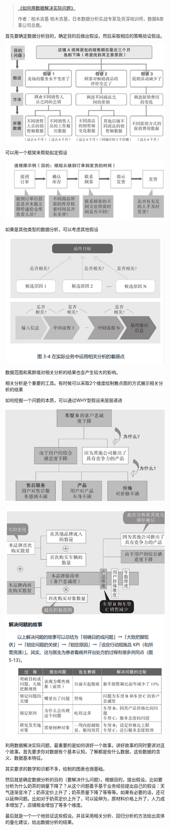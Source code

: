 > [《如何用数据解决实际问题》](https://www.zhihu.com/pub/book/119573734)
>
> 作者：柏木吉基 柏木吉基，日本数据分析实战专家及资深培训师，数据&故事公司总裁。

首先要确定数据分析目的，确定目的后做出假设，然后采取相应的策略验证假设。

![image-20211008112018328](img/image-20211008112018328.png)

可以用一个框架来帮助拟定假设

![image-20211008112414038](img/image-20211008112414038.png)

如果是其他类型的数据分析，可以考虑其他假设

![image-20211008135536808](img/image-20211008135536808.png)



数据范围和离群值对相关分析的结果也会产生较大的影响。

相关分析是个重要的工具。有时候可以采取2个维度绘制散点图的方式展示相关分析的结果

如何挖掘一个问题的本质，可以通过WHY型假设来层层递进

![image-20211008140330474](img/image-20211008140330474.png)

![image-20211008140518811](img/image-20211008140518811.png)	![image-20211008141247783](img/image-20211008141247783.png)



利用数据解决实际问题，最重要的是如何讲好一个故事，讲好故事的同时要讲对这个故事。首先要求你对数据有个基本认知，了解都是些什么数据，这些数据的含义、数据基本特征。

其实要求的数学知识都不多，绘制的图表也很基础。

然后就是确定数据分析的目的（要解决什么问题）。根据目的，提出假设。比如要分析为什么奶茶的销量下降了？从这个问题着手基于业务经验提出自己的假设：天气逐渐变冷了；奶茶定价上升了；奶茶质量下降了等等等。如果有必要的话，还可以延伸问题。比如对于奶茶定价上升了，可以延伸为，原材料价格上升了，人力成本增加了，店铺租金增加了等多个维度。

最后就是一个一个地验证这些假设。并且采用相关分析、回归分析的方法给出具体的量化建议，给出数据分析的结果。

